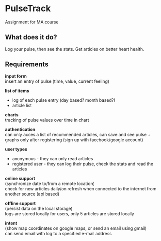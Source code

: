 # PulseTrack #
Assignment for MA course

## What does it do? ##
Log your pulse, then see the stats. Get articles on better heart health.

## Requirements ##

**input form**   
insert an entry of pulse (time, value, current feeling)

**list of items**   
- log of each pulse entry (day based? month based?)
- article list

**charts**   
tracking of pulse values over time in chart

**authentication**   
can only acces a list of recommended articles, can save and see pulse + graphs only after registering (sign up with facebook/google account)

**user types**
- anonymous - they can only read articles
- registered user - they can log their pulse, check the stats and read the articles

**online support**   
(synchronize date to/from a remote location)   
check for new articles daily/on refresh when connected to the internet from another source (api based)

**offline support**   
(persist data on the local storage)   
logs are stored locally for users, only 5 articles are stored locally

**intent**   
(show map coordinates on google maps, or send an email using gmail)   
can send email with log to a specified e-mail address
